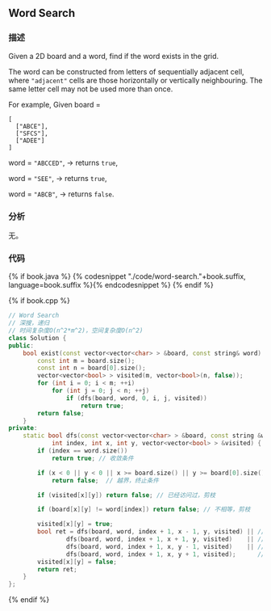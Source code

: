 ## Word Search


### 描述

Given a 2D board and a word, find if the word exists in the grid.

The word can be constructed from letters of sequentially adjacent cell, where `"adjacent"` cells are those horizontally or vertically neighbouring. The same letter cell may not be used more than once.

For example,
Given board =

```
[
  ["ABCE"],
  ["SFCS"],
  ["ADEE"]
]
```

word = `"ABCCED"`, -> returns `true`,

word = `"SEE"`, -> returns `true`,

word = `"ABCB"`, -> returns `false`.


### 分析

无。


### 代码

{% if book.java %}
{% codesnippet "./code/word-search."+book.suffix, language=book.suffix %}{% endcodesnippet %}
{% endif %}

{% if book.cpp %}
```cpp
// Word Search
// 深搜，递归
// 时间复杂度O(n^2*m^2)，空间复杂度O(n^2)
class Solution {
public:
    bool exist(const vector<vector<char> > &board, const string& word) {
        const int m = board.size();
        const int n = board[0].size();
        vector<vector<bool> > visited(m, vector<bool>(n, false));
        for (int i = 0; i < m; ++i)
            for (int j = 0; j < n; ++j)
                if (dfs(board, word, 0, i, j, visited))
                    return true;
        return false;
    }
private:
    static bool dfs(const vector<vector<char> > &board, const string &word,
            int index, int x, int y, vector<vector<bool> > &visited) {
        if (index == word.size())
            return true; // 收敛条件

        if (x < 0 || y < 0 || x >= board.size() || y >= board[0].size())
            return false;  // 越界，终止条件

        if (visited[x][y]) return false; // 已经访问过，剪枝

        if (board[x][y] != word[index]) return false; // 不相等，剪枝

        visited[x][y] = true;
        bool ret = dfs(board, word, index + 1, x - 1, y, visited) || // 上
                dfs(board, word, index + 1, x + 1, y, visited)    || // 下
                dfs(board, word, index + 1, x, y - 1, visited)    || // 左
                dfs(board, word, index + 1, x, y + 1, visited);      // 右
        visited[x][y] = false;
        return ret;
    }
};
```
{% endif %}
